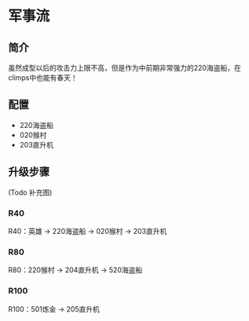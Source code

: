 # 军事流
## 简介
虽然成型以后的攻击力上限不高，但是作为中前期非常强力的220海盗船，在climps中也能有春天！

## 配置
- 220海盗船
- 020猴村
- 203直升机

## 升级步骤
(Todo 补充图)

### R40
R40：英雄 -> 220海盗船 -> 020猴村 -> 203直升机

### R80
R80：220猴村 -> 204直升机 -> 520海盗船 

### R100
R100：501炼金 -> 205直升机
